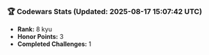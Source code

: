 ### 🏆 Codewars Stats (Updated: 2025-08-17 15:07:42 UTC)

- **Rank:** 8 kyu
- **Honor Points:** 3
- **Completed Challenges:** 1
